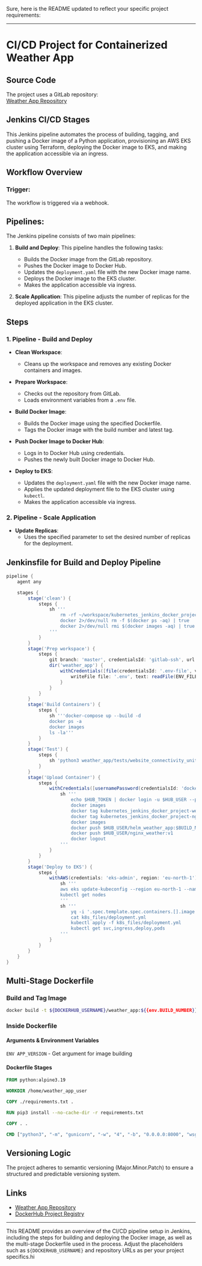 Sure, here is the README updated to reflect your specific project requirements:

---

# CI/CD Project for Containerized Weather App

## Source Code
The project uses a GitLab repository: \
[Weather App Repository](ssh://git@172.31.32.98:50/majestic_potatoes/weather_app.git)

## Jenkins CI/CD Stages
This Jenkins pipeline automates the process of building, tagging, and pushing a Docker image of a Python application, provisioning an AWS EKS cluster using Terraform, deploying the Docker image to EKS, and making the application accessible via an ingress.

## Workflow Overview

### Trigger:
The workflow is triggered via a webhook.

## Pipelines:
The Jenkins pipeline consists of two main pipelines:

1. **Build and Deploy**: This pipeline handles the following tasks:
   - Builds the Docker image from the GitLab repository.
   - Pushes the Docker image to Docker Hub.
   - Updates the `deployment.yaml` file with the new Docker image name.
   - Deploys the Docker image to the EKS cluster.
   - Makes the application accessible via ingress.

2. **Scale Application**: This pipeline adjusts the number of replicas for the deployed application in the EKS cluster.

## Steps

### 1. Pipeline - Build and Deploy

- **Clean Workspace**:
  - Cleans up the workspace and removes any existing Docker containers and images.

- **Prepare Workspace**:
  - Checks out the repository from GitLab.
  - Loads environment variables from a `.env` file.

- **Build Docker Image**:
  - Builds the Docker image using the specified Dockerfile.
  - Tags the Docker image with the build number and latest tag.

- **Push Docker Image to Docker Hub**:
  - Logs in to Docker Hub using credentials.
  - Pushes the newly built Docker image to Docker Hub.

- **Deploy to EKS**:
  - Updates the `deployment.yaml` file with the new Docker image name.
  - Applies the updated deployment file to the EKS cluster using `kubectl`.
  - Makes the application accessible via ingress.

### 2. Pipeline - Scale Application

- **Update Replicas**:
  - Uses the specified parameter to set the desired number of replicas for the deployment.

## Jenkinsfile for Build and Deploy Pipeline

```groovy
pipeline {
    agent any

    stages {
        stage('clean') {
            steps {
                sh '''
                    rm -rf ~/workspace/kubernetes_jenkins_docker_project/*
                    docker 2>/dev/null rm -f $(docker ps -aq) | true
                    docker 2>/dev/null rmi $(docker images -aq) | true
                '''
            }
        }
        stage('Prep workspace') {
            steps {
                git branch: 'master', credentialsId: 'gitlab-ssh', url: 'ssh://git@172.31.32.98:50/majestic_potatoes/weather_app.git'
                dir('weather_app') {
                    withCredentials([file(credentialsId: '.env-file', variable: 'ENV_FILE')]) {
                        writeFile file: '.env', text: readFile(ENV_FILE)
                    }
                }
            }
        }
        stage('Build Containers') {
            steps {
                sh '''docker-compose up --build -d
                docker ps -a
                docker images
                ls -la'''
            }
        }
        stage('Test') {
            steps {
                sh 'python3 weather_app/tests/website_connectivity_unittest.py'
            }
        }
        stage('Upload Container') {
            steps {
                withCredentials([usernamePassword(credentialsId: 'dockerhub_creds', usernameVariable: 'HUB_USER', passwordVariable: 'HUB_TOKEN')]) {
                    sh '''
                        echo $HUB_TOKEN | docker login -u $HUB_USER --password-stdin
                        docker images
                        docker tag kubernetes_jenkins_docker_project-weather_app $HUB_USER/helm_weather_app:$BUILD_NUMBER
                        docker tag kubernetes_jenkins_docker_project-nginx $HUB_USER/nginx_weather:v1
                        docker images
                        docker push $HUB_USER/helm_weather_app:$BUILD_NUMBER
                        docker push $HUB_USER/nginx_weather:v1
                        docker logout
                    '''
                }
            }
        }
        stage('Deploy to EKS') {
            steps {
                withAWS(credentials: 'eks-admin', region: 'eu-north-1') {
                    sh '''
                    aws eks update-kubeconfig --region eu-north-1 --name pc-eks
                    kubectl get nodes
                    '''
                    sh '''
                        yq -i '.spec.template.spec.containers.[].image = "evgenyniko/helm_weather_app:"+strenv(BUILD_NUMBER)' k8s_files/deployment.yml
                        cat k8s_files/deployment.yml
                        kubectl apply -f k8s_files/deployment.yml
                        kubectl get svc,ingress,deploy,pods
                    '''
                }
            }
        }
    }
}
```

## Multi-Stage Dockerfile

### Build and Tag Image

```bash
docker build -t ${DOCKERHUB_USERNAME}/weather_app:${{env.BUILD_NUMBER}} .
```

### Inside Dockerfile

#### Arguments & Environment Variables

`ENV APP_VERSION` - Get argument for image building

#### Dockerfile Stages

```dockerfile
FROM python:alpine3.19

WORKDIR /home/weather_app_user

COPY ./requirements.txt .

RUN pip3 install --no-cache-dir -r requirements.txt

COPY . .

CMD ["python3", "-m", "gunicorn", "-w", "4", "-b", "0.0.0.0:8000", "wsgi:app"]
```

## Versioning Logic
The project adheres to semantic versioning (Major.Minor.Patch) to ensure a structured and predictable versioning system.

## Links

- [Weather App Repository](ssh://git@172.31.32.98:50/majestic_potatoes/weather_app.git)
- [DockerHub Project Registry](https://hub.docker.com/repository/docker/${DOCKERHUB_USERNAME}/weather_app)

---

This README provides an overview of the CI/CD pipeline setup in Jenkins, including the steps for building and deploying the Docker image, as well as the multi-stage Dockerfile used in the process. Adjust the placeholders such as `${DOCKERHUB_USERNAME}` and repository URLs as per your project specifics.hi
